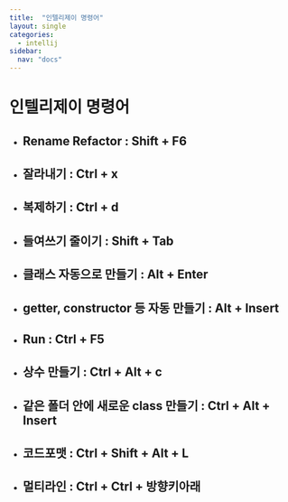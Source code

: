 ```yaml
---
title:  "인텔리제이 명령어"
layout: single
categories:
  - intellij
sidebar:
  nav: "docs"
---
```



# 인텔리제이 명령어
- ## **Rename Refactor : Shift + F6**
- ## 잘라내기 : Ctrl + x
- ## 복제하기 : Ctrl + d
- ## 들여쓰기 줄이기 : Shift + Tab
- ## 클래스 자동으로 만들기 : Alt + Enter
- ## getter, constructor 등 자동 만들기 : Alt + Insert
- ## Run : Ctrl + F5
- ## 상수 만들기 : Ctrl + Alt + c
- ## 같은 폴더 안에 새로운 class 만들기 : Ctrl + Alt + Insert
- ## **코드포맷 : Ctrl + Shift + Alt + L**
- ## 멀티라인 : Ctrl + Ctrl + 방향키아래